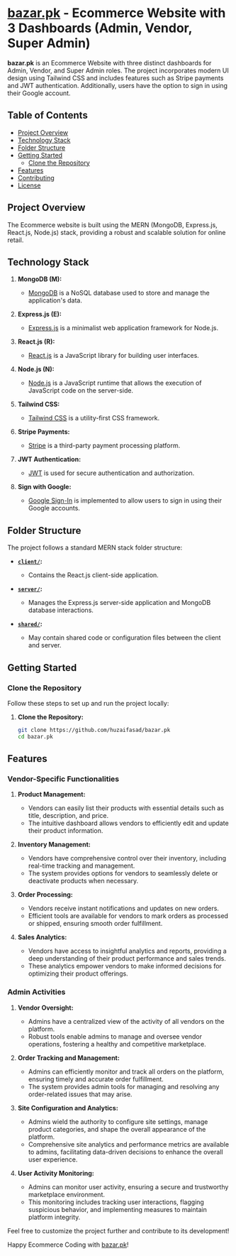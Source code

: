 # [bazar.pk](https://github.com/huzaifasad/bazar.pk) - Ecommerce Website with 3 Dashboards (Admin, Vendor, Super Admin)

**bazar.pk** is an Ecommerce Website with three distinct dashboards for Admin, Vendor, and Super Admin roles. The project incorporates modern UI design using Tailwind CSS and includes features such as Stripe payments and JWT authentication. Additionally, users have the option to sign in using their Google account.

## Table of Contents

- [Project Overview](#project-overview)
- [Technology Stack](#technology-stack)
- [Folder Structure](#folder-structure)
- [Getting Started](#getting-started)
  - [Clone the Repository](#clone-the-repository)
- [Features](#features)
- [Contributing](#contributing)
- [License](#license)

## Project Overview

The Ecommerce website is built using the MERN (MongoDB, Express.js, React.js, Node.js) stack, providing a robust and scalable solution for online retail.

## Technology Stack

1. **MongoDB (M):**
   - [MongoDB](https://www.mongodb.com/) is a NoSQL database used to store and manage the application's data.

2. **Express.js (E):**
   - [Express.js](https://expressjs.com/) is a minimalist web application framework for Node.js.

3. **React.js (R):**
   - [React.js](https://reactjs.org/) is a JavaScript library for building user interfaces.

4. **Node.js (N):**
   - [Node.js](https://nodejs.org/) is a JavaScript runtime that allows the execution of JavaScript code on the server-side.

5. **Tailwind CSS:**
   - [Tailwind CSS](https://tailwindcss.com/) is a utility-first CSS framework.

6. **Stripe Payments:**
   - [Stripe](https://stripe.com/) is a third-party payment processing platform.

7. **JWT Authentication:**
   - [JWT](https://jwt.io/) is used for secure authentication and authorization.

8. **Sign with Google:**
   - [Google Sign-In](https://developers.google.com/identity/sign-in/web/sign-in) is implemented to allow users to sign in using their Google accounts.

## Folder Structure

The project follows a standard MERN stack folder structure:

- **[`client/`](client):**
  - Contains the React.js client-side application.

- **[`server/`](server):**
  - Manages the Express.js server-side application and MongoDB database interactions.

- **[`shared/`](shared):**
  - May contain shared code or configuration files between the client and server.

## Getting Started

### Clone the Repository

Follow these steps to set up and run the project locally:

1. **Clone the Repository:**
   ```bash
   git clone https://github.com/huzaifasad/bazar.pk
   cd bazar.pk

## Features

### Vendor-Specific Functionalities

1. **Product Management:**
   - Vendors can easily list their products with essential details such as title, description, and price.
   - The intuitive dashboard allows vendors to efficiently edit and update their product information.

2. **Inventory Management:**
   - Vendors have comprehensive control over their inventory, including real-time tracking and management.
   - The system provides options for vendors to seamlessly delete or deactivate products when necessary.

3. **Order Processing:**
   - Vendors receive instant notifications and updates on new orders.
   - Efficient tools are available for vendors to mark orders as processed or shipped, ensuring smooth order fulfillment.

4. **Sales Analytics:**
   - Vendors have access to insightful analytics and reports, providing a deep understanding of their product performance and sales trends.
   - These analytics empower vendors to make informed decisions for optimizing their product offerings.

### Admin Activities

1. **Vendor Oversight:**
   - Admins have a centralized view of the activity of all vendors on the platform.
   - Robust tools enable admins to manage and oversee vendor operations, fostering a healthy and competitive marketplace.

2. **Order Tracking and Management:**
   - Admins can efficiently monitor and track all orders on the platform, ensuring timely and accurate order fulfillment.
   - The system provides admin tools for managing and resolving any order-related issues that may arise.

3. **Site Configuration and Analytics:**
   - Admins wield the authority to configure site settings, manage product categories, and shape the overall appearance of the platform.
   - Comprehensive site analytics and performance metrics are available to admins, facilitating data-driven decisions to enhance the overall user experience.

4. **User Activity Monitoring:**
   - Admins can monitor user activity, ensuring a secure and trustworthy marketplace environment.
   - This monitoring includes tracking user interactions, flagging suspicious behavior, and implementing measures to maintain platform integrity.

Feel free to customize the project further and contribute to its development!

Happy Ecommerce Coding with [bazar.pk](https://github.com/huzaifasad/bazar.pk)!

